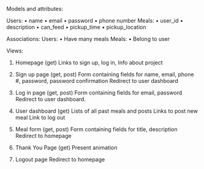 
Models and attributes:

Users:
•	name
•	email
•	password
•	phone number
Meals:
•	user_id
•	description
•	can_feed
•	pickup_time
•	pickup_location

Associations:
Users:
•	Have many meals
Meals:
•	Belong to user

Views:
1. Homepage (get)
Links to sign up, log in, Info about project

2. Sign up page (get, post)
Form containing fields for name, email, phone #, password, password confirmation
Redirect to user dashboard

3. Log in page (get, post)
Form containing fields for email, password
Redirect to user dashboard.

4. User dashboard (get)
Lists of all past meals and posts Links to post new meal Link to log out

5. Meal form (get, post)
Form containing fields for title, description
Redirect to homepage

6. Thank You Page (get)
Present animation

7. Logout page
Redirect to homepage
